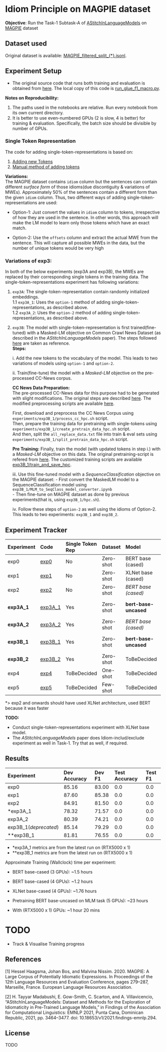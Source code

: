 # Idiom Principle on MAGPIE dataset

**Objective**: Run the Task-1 Subtask-A of [AStitchInLanguageModels](https://github.com/H-TayyarMadabushi/AStitchInLanguageModels#task-1-idiomaticity-detection) on [MAGPIE](https://github.com/hslh/magpie-corpus) dataset

## Dataset used
Original dataset is available: [MAGPIE_filtered_split_{*}.jsonl](https://github.com/hslh/magpie-corpus).

## Experiment Setup
- The original source code that runs both training and evaluation is obtained from [here](https://github.com/H-TayyarMadabushi/AStitchInLanguageModels/blob/main/Dataset/Task2/Utils/run_glue_f1_macro.py). The local copy of this code is [run_glue_f1_macro.py](./exp_helpers/run_glue_f1_macro.py).

**Notes on Reproducibility:**
1. The paths used in the notebooks are relative. Run every notebook from its own current directory.
2. It is better to use even-numbered GPUs (2 is slow, 4 is better) for training & evaluation. Specifically, the batch size should be divisible by number of GPUs.

### Single Token Representation
The code for adding single-token-representations is based on:
1. [Adding new Tokens](https://huggingface.co/transformers/v2.11.0/main_classes/tokenizer.html#transformers.PreTrainedTokenizer.add_tokens)
2. [Manual method of adding tokens](https://github.com/H-TayyarMadabushi/AStitchInLanguageModels/blob/main/Dataset/Task2/README.md#adding-idiom-tokens-to--transformers-models)

**Variations:**  
The MAGPIE dataset contains `idiom` column but the sentences can contain different *surface form* of those idioms(due discontiguity & variations of MWEs). Approximately 50% of the sentences contain a different form than the given `idiom` column. Thus, two different ways of adding single-token-representations are used:

* Option-1: Just convert the values in `idiom` column to tokens, irrespective of how they are used in the sentence. In other words, this approach will make the LM model to learn only those tokens which have an exact match.

* Option-2: Use the `offsets` column and extract the actual MWE from the sentence. This will capture all possible MWEs in the data, but the number of unique tokens would be very high

### Variations of exp3:
In both of the below experiments (exp3A and exp3B), the MWEs are replaced by their corresponding single tokens in the training data. 
The single-token-representations experiment has following variations:

1. `exp3A`: The single-token-representation contain randomly initialized embeddings.   
    1.1 `exp3A_1`: Uses the `option-1` method of adding single-token-representations, as described above.  
    1.2 `exp3A_2`: Uses the `option-2` method of adding single-token-representations, as described above.  

2. `exp3B`: The model with single-token-representation is first trained(fine-tuned) with a Masked-LM objective on Common Crawl News Dataset (as described in the *AStitchInLanguageModels* paper). The steps followed [here](https://github.com/H-TayyarMadabushi/AStitchInLanguageModels/blob/main/Dataset/Task2/README.md#generating-pre-training-data) are taken as reference.  
**Steps:**  

    i. Add the new tokens to the vocabulary of the model. This leads to two variations of models using `option-1` and `option-2`.  

    ii. Train(fine-tune) the model with a *Masked-LM* objective on the pre-processed CC-News corpus.  

    **CC News Data Preparation:**  
    The pre-processed CC-News data for this purpose had to be generated with slight modifications. The original steps are described [here](https://github.com/H-TayyarMadabushi/AStitchInLanguageModels/blob/main/Dataset/Task2/README.md#generating-pre-training-data). The modified preprocessing scripts are available [here](./exp_helpers/prepare_cc_corpus/).  

    First, download and preprocess the CC News Corpus using `experiments/exp3B_1/process_cc_hpc.sh` script.  
    Then, prepare the training data for pretraining with single-tokens using `experiments/exp3B_1/create_pretrain_data_hpc.sh` script.  
    And then, split the `all_replace_data.txt` file into train & eval sets using `experiments/exp3B_1/split_pretrain_data_hpc.sh` script.  
    
    **Pre Training:**
    Finally, train the model (with updated tokens in step i.) with a *Masked-LM* objective on this data. The original pretraining-script is refered from [here](https://github.com/H-TayyarMadabushi/AStitchInLanguageModels/blob/main/Dataset/Task2/SubtaskA-Pre_Train/preTrain.py). The customized training scripts are available [exp3B_1/train_and_save_hpc](experiments/exp3B_1/train_and_save_hpc.sh).  

    iii. Use this fine-tuned model with a *SequenceClassification* objective on the MAGPIE dataset:
        - First convert the MaskedLM model to a SequenceClassification model using `exp3B_1/MLM_to_SeqClass_model_converter.ipynb`  
        - Then fine-tune on MAGPIE dataset as done by previous experiments(that is, using `exp3B_1/hpc.sh`).  

    iv. Follow these steps of `option-2` as well using the idioms of Option-2.  This leads to two experiments: `exp3B_1` and `exp3B_2`.  

## Experiment Tracker

| Experiment | Code | Single Token Rep | Dataset  | Model | Context | Status |
|:-----------|:---------|:-----------------|:---------|:------|:--------|:-------|
| exp0 | [exp0](./experiments/exp0) | No | Zero-shot | BERT base (cased) | No Context | Done (3GPUs) |
| exp1 | [exp1](./experiments/exp1) | No | Zero-shot | XLNet base (cased) | No Context | Done (4GPUs) | 
| exp2 | [exp2](./experiments/exp2) | No | Zero-shot | *BERT base (cased)* | All Context | Done (4GPUs) |
| **exp3A_1**| [exp3A_1](./experiments/exp3A_1) | Yes | Zero-shot | **bert-base-uncased** | No Context | Done (RTX5000 x 1) |
| **exp3A_2**| [exp3A_2](./experiments/exp3A_2) | Yes | Zero-shot | *BERT base (cased)* | No Context | Done (4GPUs) |
| **exp3B_1**| [exp3B_1](./experiments/exp3B_1) | Yes | Zero-shot | **bert-base-uncased** | No Context | Done (RTX5000 x 1) |
| **exp3B_2**| [exp3B_2](./experiments/exp3B_2) | Yes | Zero-shot | ToBeDecided | ToBeDecided | TODO |
| exp4 | [exp4](./experiments/exp4) | ToBeDecided | One-shot | ToBeDecided | ToBeDecided | TODO |
| exp5 | [exp5](./experiments/exp5) | ToBeDecided | Few-shot | ToBeDecided | ToBeDecided | TODO |

*> exp2 and onwards should have used XLNet architecture, used BERT because it was faster

**TODO:**
- Conduct single-token-representations experiment with XLNet base model.
- The *AStitchInLanguageModels* paper does Idiom-includ/exclude experiment as well in Task-1. Try that as well, if required.

## Results

| Experiment | Dev Accuracy | Dev F1 | Test Accuracy | Test F1 |
|:-----------|:-------------|:-------|:--------------|:--------|
| exp0 | 85.16 | 83.00 | 0.0 | 0.0 |
| exp1 | 87.60 | 85.38 | 0.0 | 0.0 |
| exp2 | 84.91 | 81.50 | 0.0 | 0.0 |
| *exp3A_1 | 78.32 | 71.57 | 0.0 | 0.0 |
| exp3A_2 | 80.39 | 74.21 | 0.0 | 0.0 |
| exp3B_1(*deprecated*) | 85.14 | 79.29 | 0.0 | 0.0 |
| **exp3B_1 | 81.81 | 76.55 | 0.0 | 0.0 |

- *exp3A_1 metrics are from the latest run on (RTX5000 x 1)
- **exp3B_1 metrics are from the latest run on (RTX5000 x 1)

Approximate Training (Wallclock) time per experiment:
- BERT base-cased (3 GPUs): ~1.5 hours
- BERT base-cased (4 GPUs): ~1.2 hours
- XLNet base-cased (4 GPUs): ~1.76 hours
- Pretraining BERT base-uncased on MLM task (5 GPUs): ~23 hours

- With (RTX5000 x 1) GPUs: ~1 hour 20 mins

# TODO
- Track & Visualise Training progress

## References
[1] Hessel Haagsma, Johan Bos, and Malvina Nissim. 2020. MAGPIE: A Large Corpus of Potentially Idiomatic Expressions. In Proceedings of the 12th Language Resources and Evaluation Conference, pages 279–287, Marseille, France. European Language Resources Association.

[2] H. Tayyar Madabushi, E. Gow-Smith, C. Scarton, and A. Villavicencio, “AStitchInLanguageModels: Dataset and Methods for the Exploration of Idiomaticity in Pre-Trained Language Models,” in Findings of the Association for Computational Linguistics: EMNLP 2021, Punta Cana, Dominican Republic, 2021, pp. 3464–3477. doi: 10.18653/v1/2021.findings-emnlp.294.

## License
TODO
